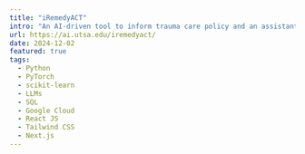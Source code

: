 ```yaml
---
title: "iRemedyACT"
intro: "An AI-driven tool to inform trauma care policy and an assistant for trauma care physicians at point of care."
url: https://ai.utsa.edu/iremedyact/
date: 2024-12-02
featured: true
tags:
  - Python
  - PyTorch
  - scikit-learn
  - LLMs
  - SQL
  - Google Cloud
  - React JS
  - Tailwind CSS
  - Next.js
---
```

